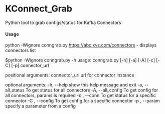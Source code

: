 # KConnect_Grab
Python tool to grab configs/status for Kafka Connectors

#### Usage
python -Wignore conngrab.py https://abc.xyz.com/connectors - displays connectors list

$python -Wignore conngrab.py -h
usage: conngrab.py [-h] [-a] [-A] [-c] [-C] [-p] connector_url

positional arguments:
  connector_url     url for connector instance

optional arguments:
  -h, --help        show this help message and exit
  -a, --all_status  To get status for all connectors
  -A, --all_config  To get config for all connectors, params is required
  -c , --conn       To get status for a specific connector
  -C , --config     To get config for a specific connector
  -p , --param      specify a parameter from a config